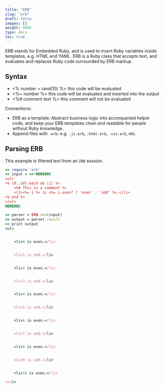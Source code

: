 ```yaml
---
title: "ERB"
slug: "erb"
draft: false
images: []
weight: 9992
type: docs
toc: true
---
```


ERB stands for Embedded Ruby, and is used to insert Ruby variables inside templates, e.g. HTML and YAML. ERB is a Ruby class that accepts text, and evaluates and replaces Ruby code surrounded by ERB markup.

## Syntax
 - <% number = rand(10) %> this code will be evaluated
 - <%= number %> this code will be evaluated and inserted into the output
 - <%# comment text %> this comment will not be evaluated


Conventions:

 - ERB as a template: Abstract business logic into accompanied helper code, and keep your ERB templates clean and readable for people without Ruby knowledge.
 - Append files with `.erb`: e.g. `.js.erb`, `.html.erb`, `.css.erb`, etc.

## Parsing ERB
This example is filtered text from an `IRB` session.
```ruby
=> require 'erb'
=> input = <<-HEREDOC
<ul>
<% (0..10).each do |i| %>
    <%# This is a comment %>
    <li><%= i %> is <%= i.even? ? 'even' : 'odd' %>.</li>
<% end %>
</ul>
HEREDOC

=> parser = ERB.new(input)
=> output = parser.result
=> print output
<ul>


    <li>0 is even.</li>


    <li>1 is odd.</li>


    <li>2 is even.</li>


    <li>3 is odd.</li>


    <li>4 is even.</li>


    <li>5 is odd.</li>


    <li>6 is even.</li>


    <li>7 is odd.</li>


    <li>8 is even.</li>


    <li>9 is odd.</li>


    <li>10 is even.</li>

</ul>
```

